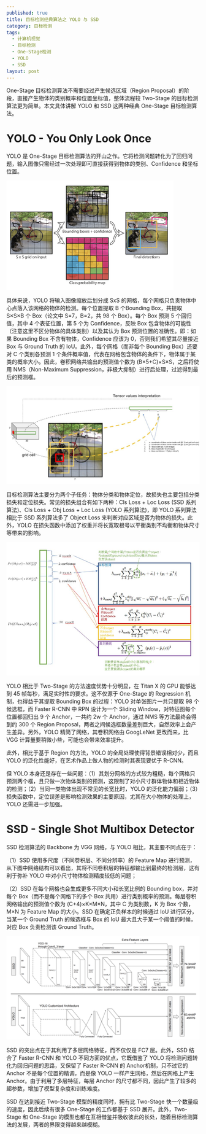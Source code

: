 ```yaml
---
published: true
title: 目标检测经典算法之 YOLO 与 SSD
category: 目标检测
tags: 
  - 计算机视觉
  - 目标检测
  - One-Stage检测
  - YOLO
  - SSD
layout: post
---
```


One-Stage 目标检测算法不需要经过产生候选区域（Region Proposal）的阶段，直接产生物体的类别概率和位置坐标值，整体流程较 Two-Stage 的目标检测算法更为简单。本文具体讲解 YOLO 和 SSD 这两种经典 One-Stage 目标检测算法。

# YOLO - You Only Look Once

YOLO 是 One-Stage 目标检测算法的开山之作。它将检测问题转化为了回归问题，输入图像只需经过一次处理即可直接获得到物体的类别、Confidence 和坐标位置。

<img src="https://raw.githubusercontent.com/DimanShen/dimanshen.github.io/master/_posts/image/目标检测（二）/0.png" alt="0" style="zoom:60%;" />

具体来说，YOLO 将输入图像缩放后划分成 SxS 的网格，每个网格只负责物体中心点落入该网格的物体的检测。每个位置提取 B 个Bounding Box，共提取 S×S×B 个 Box（论文中 S=7，B=2，共 98 个 Box）。每个 Box 预测 5 个回归值，其中 4 个表征位置，第 5 个为 Confidence，反映 Box 包含物体的可能性（注意这里不区分物体的具体类别）以及其认为 Box 预测位置的准确性。即：如果 Bounding Box 不含有物体，Confidence 应该为 0，否则我们希望其尽量接近 Box 与 Ground Truth 的 IoU。此外，每个网格（而非每个 Bounding Box）还要对 C 个类别各预测 1 个条件概率值，代表在网格包含物体的条件下，物体属于某类的概率大小。因此，卷积网络共输出的预测值个数为 (B×5+C)×S×S，之后将使用 NMS（Non-Maximum Suppression，非极大抑制）进行后处理，过滤得到最后的预测框。

<img src="https://raw.githubusercontent.com/DimanShen/dimanshen.github.io/master/_posts/image/目标检测（二）/1.jpeg" alt="0" style="zoom:60%;" />

目标检测算法主要分为两个子任务：物体分类和物体定位，故损失也主要包括分类损失和定位损失。常见的损失组合有如下两种：Cls Loss + Loc Loss (SSD 系列算法)、Cls Loss + Obj Loss + Loc Loss (YOLO 系列算法)，即 YOLO 系列算法相比于 SSD 系列算法多了 Object Loss 来判断对应区域是否为物体的损失。此外，YOLO 在损失函数中添加了权重并将长宽取根号以平衡类别不均衡和物体尺寸等带来的影响。

<img src="https://raw.githubusercontent.com/DimanShen/dimanshen.github.io/master/_posts/image/目标检测（二）/2.jpeg" alt="0" style="zoom:60%;" />

YOLO 相比于 Two-Stage 的方法速度优势十分明显，在 Titan X 的 GPU  能够达到 45 帧每秒，满足实时性的要求。这不仅源于 One-Stage 的 Regression 机制，也得益于其提取 Bounding Box 的过程：YOLO 对单张图片一共只提取 98 个候选框，而 Faster R-CNN 中 RPN 设计为一个 Sliding Window，对特征图每个位置都回归出 9 个 Anchor，一共约 2w 个 Anchor，通过 NMS 等方法最终会得到约 300 个 Region Proposal，两者之间候选框数量差别巨大，自然效率上会产生差异。另外，YOLO 精简了网络，其卷积网络由 GoogLeNet 更改而来，比 VGG 计算量要稍微小些，可能也会带来效率提升。

此外，相比于基于 Region 的方法，YOLO 的全局处理使得背景错误相对少，而且 YOLO 的泛化性能好，在艺术作品上做人物的检测时其表现要优于 R-CNN。

但 YOLO 本身还是存在一些问题：（1）其划分网格的方式较为粗糙，每个网格只预测两个框，且只做一次物体类别的预测，这限制了对小尺寸群体物体和相近物体的检测；（2）当同一类物体出现不常见的长宽比时，YOLO 的泛化能力偏弱；（3）损失函数中，定位误差是影响检测效果的主要原因，尤其在大小物体的处理上，YOLO 还需进一步加强。

# SSD - Single Shot Multibox Detector

SSD 检测算法的 Backbone 为 VGG 网络，与 YOLO 相比，其主要不同点在于：

（1）SSD 使用多尺度（不同卷积层、不同分辨率）的 Feature Map 进行预测，从下图中网络结构可以看出，其将不同卷积层的特征都输出到最终的检测层，这有利于弥补 YOLO 中对小尺寸物体检测精度较低的问题；

（2）SSD 在每个网格也会生成更多不同大小和长宽比例的 Bounding box，并对每个 Box（而不是每个网格下的多个 Box 共用）进行类别概率的预测。每层卷积网络输出的预测值个数为 (C+4)×K×M×N，其中 C 为类别数，K 为 Box 个数，M×N 为 Feature Map 的大小。SSD 在确定正负样本的时候通过 IoU 进行区分，当某一个 Ground Truth 的候选框与 Box 的 IoU 最大且大于某一个阈值的时候，对应 Box 负责检测该 Ground Truth。

<img src="https://raw.githubusercontent.com/DimanShen/dimanshen.github.io/master/_posts/image/目标检测（二）/3.png" alt="0" style="zoom:60%;" />

SSD 的突出点在于其利用了多层网络特征，而不仅仅是 FC7 层。此外，SSD 结合了 Faster R-CNN 和 YOLO 不同方面的优点，它既借鉴了 YOLO 将检测问题转化为回归问题的思路，又保留了 Faster R-CNN 的 Anchor机制，只不过它的 Anchor 不是每个位置的精调，而是像 YOLO 一样产生网格，然后在网格上产生 Anchor。由于利用了多层特征，每层 Anchor 的尺寸都不同，因此产生了较多的超参数，增加了模型复杂度和训练难度。

SSD 在达到接近 Two-Stage 模型的精度同时，拥有比 Two-Stage 快一个数量级的速度，因此后续有很多 One-Stage 的工作都基于 SSD 展开。此外，Two-Stage 和 One-Stage 的模型也都在互相借鉴并吸收彼此的长处，随着目标检测算法的发展，两者的界限变得越来越模糊。